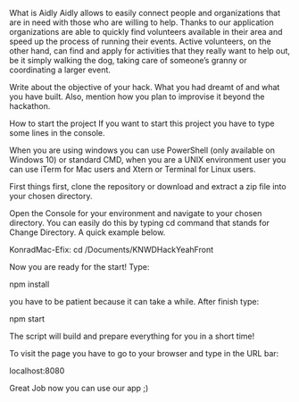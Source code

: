 What is Aidly
Aidly allows to easily connect people and organizations that are in need with those who are willing to help. Thanks to our application organizations are able to quickly find volunteers available in their area and speed up the process of running their events. Active volunteers, on the other hand, can find and apply for activities that they really want to help out, be it simply walking the dog, taking care of someone’s granny or coordinating a larger event.

Write about the objective of your hack. What you had dreamt of and what you have built. Also, mention how you plan to improvise it beyond the hackathon.

How to start the project
If you want to start this project you have to type some lines in the console.

When you are using windows you can use PowerShell (only available on Windows 10) or standard CMD, when you are a UNIX environment user you can use iTerm for Mac users and Xtern or Terminal for Linux users.

First things first, clone the repository or download and extract a zip file into your chosen directory.

Open the Console for your environment and navigate to your chosen directory. You can easily do this by typing cd command that stands for Change Directory. A quick example below.

KonradMac-Efix: cd /Documents/KNWDHackYeahFront

Now you are ready for the start! Type:

npm install

you have to be patient because it can take a while. After finish type:

npm start

The script will build and prepare everything for you in a short time!

To visit the page you have to go to your browser and type in the URL bar:

localhost:8080

Great Job now you can use our app ;)
